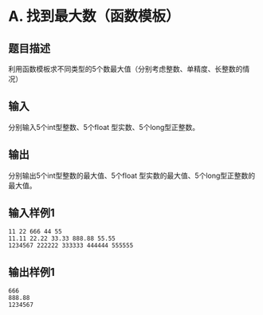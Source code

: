 # A. 找到最大数（函数模板）

## 题目描述

利用函数模板求不同类型的5个数最大值（分别考虑整数、单精度、长整数的情况）



## 输入

分别输入5个int型整数、5个float 型实数、5个long型正整数。

 

## 输出

分别输出5个int型整数的最大值、5个float 型实数的最大值、5个long型正整数的最大值。



## 输入样例1 

```
11 22 666 44 55
11.11 22.22 33.33 888.88 55.55
1234567 222222 333333 444444 555555

```

## 输出样例1

```
666
888.88
1234567

```

